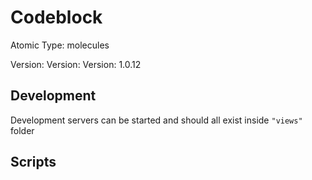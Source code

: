 # Codeblock

Atomic Type: molecules

Version: Version: Version: 1.0.12



## Development

Development servers can be started and should all exist inside `"views"` folder

## Scripts
